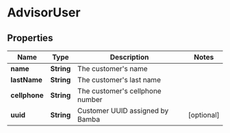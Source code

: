 

# AdvisorUser

## Properties

Name | Type | Description | Notes
------------ | ------------- | ------------- | -------------
**name** | **String** | The customer&#39;s name | 
**lastName** | **String** | The customer&#39;s last name | 
**cellphone** | **String** | The customer&#39;s cellphone number | 
**uuid** | **String** | Customer UUID assigned by Bamba |  [optional]




